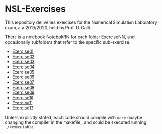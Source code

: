 # NSL-Exercises
This repository deliveries exercises for the Numerical Simulation Laboratory exam, a.a 2019/2020, held by Prof. D. Galli. 

There is a notebook NotebokNN for each folder ExerciseNN, and occasionally subfolders that refer to the specific sub-exercise.
- [Exercise01](https://github.com/mcaresein/NSL-Exercises/tree/master/Esercizio01)
- [Exercise02](https://github.com/mcaresein/NSL-Exercises/tree/master/Esercizio02) 
- [Exercise03](https://github.com/mcaresein/NSL-Exercises/tree/master/Esercizio03) 
- [Exercise04](https://github.com/mcaresein/NSL-Exercises/tree/master/Esercizio04) 
- [Exercise05](https://github.com/mcaresein/NSL-Exercises/tree/master/Esercizio05)
- [Exercise06](https://github.com/mcaresein/NSL-Exercises/tree/master/Esercizio06)
- [Exercise07](https://github.com/mcaresein/NSL-Exercises/tree/master/Esercizio07)
- [Exercise08](https://github.com/mcaresein/NSL-Exercises/tree/master/Esercizio08)
- [Exercise09](https://github.com/mcaresein/NSL-Exercises/tree/master/Esercizio09)
- [Exercise10](https://github.com/mcaresein/NSL-Exercises/tree/master/Esercizio10)
- [Exercise11](https://github.com/mcaresein/NSL-Exercises/tree/master/Esercizio11)
- [Exercise12](https://github.com/mcaresein/NSL-Exercises/tree/master/Esercizio12)

Unless explicitly stated, each code should compile with `make` (maybe changing the compiler in the makefile), and sould be executed running `./<executable`
